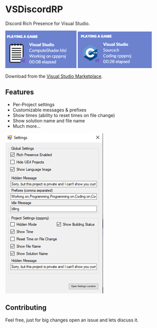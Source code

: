 # VSDiscordRP
Discord Rich Presence for Visual Studio.

![1.png](https://github.com/trdwll/VSDiscordRP/blob/main/assets/1.png)
![2.png](https://github.com/trdwll/VSDiscordRP/blob/main/assets/2.png)

Download from the [Visual Studio Marketplace](https://marketplace.visualstudio.com/items?itemName=TRDWLL.VSDiscordRP).

## Features
- Per-Project settings
- Customizable messages & prefixes
- Show times (ability to reset times on file change)
- Show solution name and file name
- Much more...

![3.png](https://github.com/trdwll/VSDiscordRP/blob/main/assets/3.png)

## Contributing
Feel free, just for big changes open an issue and lets discuss it.